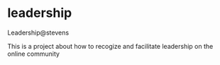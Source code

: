 # leadership
Leadership@stevens

This is a project about how to recogize and facilitate leadership on the online community
